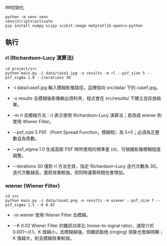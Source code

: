 



##初始化
```
python -m venv venv
venv\Scripts\activate
pip install numpy scipy scikit-image matplotlib opencv-python
```

## 執行
### rl (Richardson–Lucy 演算法)
```
cd project/src
python main.py -i data/case1.jpg -o results -m rl --psf_size 5 --psf_sigma 1.0 --iterations 30
```
- -i data/case1.jpg
    輸入模糊影像路徑，這裡指向 src/data/ 下的 case1.jpg。

- -o results
    去模糊後影像輸出資料夾，程式會在 src/results/ 下建立並存放結果。

- -m rl
    去模糊方法：rl 表示使用 Richardson–Lucy 演算法；若改成 wiener 則使用 Wiener Filter。

- --psf_size 5
    PSF（Point Spread Function，模糊核）為 5×5；必須為正整數且為奇數。

- --psf_sigma 1.0
    生成高斯 PSF 時所使用的標準差 (σ)，可根據影像模糊程度調整。

- --iterations 30
    僅對 rl 方法生效，指定 Richardson–Lucy 迭代次數為 30。迭代次數越高，還原效果較強，但同時運算時間也會增加。

### wiener (Wiener Filter)
```
cd src
python main.py -i data/case2.png -o results -m wiener --psf_size 7 --psf_sigma 1.5 --K 0.02
```
- -m wiener
使用 Wiener Filter 去模糊。

- --K 0.02
Wiener Filter 的雜訊功率比 (noise-to-signal ratio)，通常介於 0.001～0.1，K 值越小，去模糊越強，但雜訊鬆弛 (ringing) 現象也會越明顯；K 值越大，則去模糊效果較弱。
